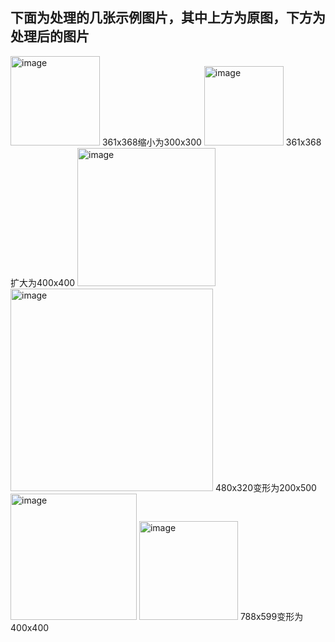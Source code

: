 ## 下面为处理的几张示例图片，其中上方为原图，下方为处理后的图片
<img width="143" alt="image" src="https://user-images.githubusercontent.com/76250553/210783476-fcc68d7a-bbf5-4300-a425-e7f89367c27e.png">
361x368缩小为300x300 

<img width="127" alt="image" src="https://user-images.githubusercontent.com/76250553/210783497-e97a8782-2e1c-483e-bb28-b4fdafa04805.png">
361x368扩大为400x400

<img width="221" alt="image" src="https://user-images.githubusercontent.com/76250553/210783638-d5dfc761-7229-48e4-a4f1-630b61fd7e2a.png">
<img width="324" alt="image" src="https://user-images.githubusercontent.com/76250553/210783651-d846c224-da2b-4746-8ff3-59f02cb1adf2.png">
480x320变形为200x500

<img width="202" alt="image" src="https://user-images.githubusercontent.com/76250553/210783683-86ba98a5-1f11-4300-b467-a1335daa550d.png">
<img width="158" alt="image" src="https://user-images.githubusercontent.com/76250553/210783693-7f4dfc4e-bb23-480e-8f16-fe827e28da45.png">
788x599变形为400x400
